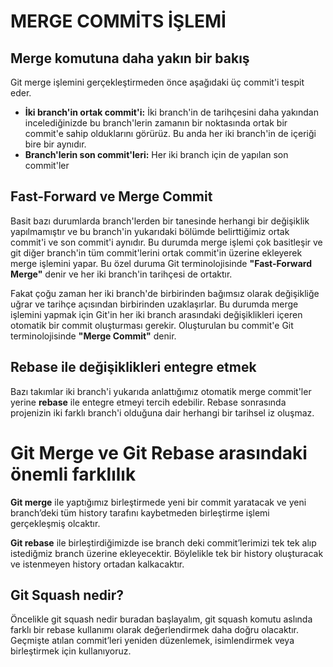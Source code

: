 # MERGE COMMİTS İŞLEMİ

## Merge komutuna daha yakın bir bakış

Git merge işlemini gerçekleştirmeden önce aşağıdaki üç commit'i tespit eder.

* **İki branch'in ortak commit'i:** İki branch'in de tarihçesini daha yakından incelediğinizde bu branch'lerin zamanın bir noktasında ortak bir commit'e sahip olduklarını görürüz. Bu anda her iki branch'in de içeriği bire bir aynıdır.
* **Branch'lerin son commit'leri:** Her iki branch için de yapılan son commit'ler

## Fast-Forward ve Merge Commit

Basit bazı durumlarda branch'lerden bir tanesinde herhangi bir değişiklik yapılmamıştır ve bu branch'in yukarıdaki bölümde belirttiğimiz ortak commit'i ve son commit'i aynıdır. Bu durumda merge işlemi çok basitleşir ve git diğer branch'in tüm commit'lerini ortak commit'in üzerine ekleyerek merge işlemini yapar. Bu özel duruma Git terminolojisinde **"Fast-Forward Merge"** denir ve her iki branch'in tarihçesi de ortaktır.

Fakat çoğu zaman her iki branch'de birbirinden bağımsız olarak değişikliğe uğrar ve tarihçe açısından birbirinden uzaklaşırlar. Bu durumda merge işlemini yapmak için Git'in her iki branch arasındaki değişiklikleri içeren otomatik bir commit oluşturması gerekir. Oluşturulan bu commit'e Git terminolojisinde **"Merge Commit"** denir.

## Rebase ile değişiklikleri entegre etmek

Bazı takımlar iki branch'i yukarıda anlattığımız otomatik merge commit'ler yerine **rebase** ile entegre etmeyi tercih edebilir. Rebase sonrasında projenizin iki farklı branch'i olduğuna dair herhangi bir tarihsel iz oluşmaz.



# Git Merge ve Git Rebase arasındaki önemli farklılık

**Git merge** ile yaptığımız birleştirmede yeni bir commit yaratacak ve yeni branch’deki tüm history tarafını kaybetmeden birleştirme işlemi gerçekleşmiş olcaktır.

**Git rebase** ile birleştirdiğimizde ise branch deki commit’lerimizi tek tek alıp istediğmiz branch üzerine ekleyecektir. Böylelikle tek bir history oluşturacak ve istenmeyen history ortadan kalkacaktır.



## Git Squash nedir?



Öncelikle git squash nedir buradan başlayalım, git squash komutu aslında farklı bir rebase kullanımı olarak değerlendirmek daha doğru olacaktır. Geçmişte atılan commit’leri yeniden düzenlemek, isimlendirmek veya birleştirmek için kullanıyoruz.